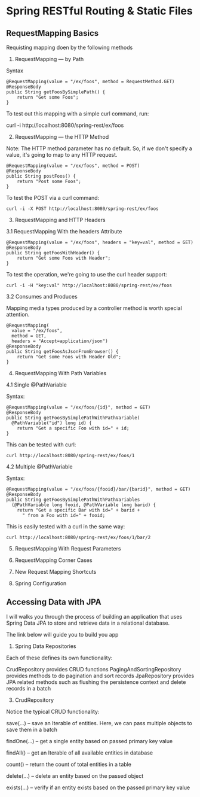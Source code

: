 # Spring RESTful Routing & Static Files

## RequestMapping Basics
Requisting mapping doen by the following methods 

1. RequestMapping — by Path

Syntax

```
@RequestMapping(value = "/ex/foos", method = RequestMethod.GET)
@ResponseBody
public String getFoosBySimplePath() {
    return "Get some Foos";
}
```
To test out this mapping with a simple curl command, run:

curl -i http://localhost:8080/spring-rest/ex/foos

2. RequestMapping — the HTTP Method

Note: The HTTP method parameter has no default. So, if we don't specify a value, it's going to map to any HTTP request.

```
@RequestMapping(value = "/ex/foos", method = POST)
@ResponseBody
public String postFoos() {
    return "Post some Foos";
}
```

To test the POST via a curl command:

```
curl -i -X POST http://localhost:8080/spring-rest/ex/foos
```

3. RequestMapping and HTTP Headers

3.1 RequestMapping With the headers Attribute

```
@RequestMapping(value = "/ex/foos", headers = "key=val", method = GET)
@ResponseBody
public String getFoosWithHeader() {
    return "Get some Foos with Header";
}
```

To test the operation, we're going to use the curl header support:

```
curl -i -H "key:val" http://localhost:8080/spring-rest/ex/foos
```

3.2 Consumes and Produces

Mapping media types produced by a controller method is worth special attention.

```
@RequestMapping(
  value = "/ex/foos", 
  method = GET, 
  headers = "Accept=application/json")
@ResponseBody
public String getFoosAsJsonFromBrowser() {
    return "Get some Foos with Header Old";
}
```

4. RequestMapping With Path Variables

4.1  Single @PathVariable

Syntax:

```
@RequestMapping(value = "/ex/foos/{id}", method = GET)
@ResponseBody
public String getFoosBySimplePathWithPathVariable(
  @PathVariable("id") long id) {
    return "Get a specific Foo with id=" + id;
}
```

This can be tested with curl:

```
curl http://localhost:8080/spring-rest/ex/foos/1
```

4.2 Multiple @PathVariable

Syntax:

```
@RequestMapping(value = "/ex/foos/{fooid}/bar/{barid}", method = GET)
@ResponseBody
public String getFoosBySimplePathWithPathVariables
  (@PathVariable long fooid, @PathVariable long barid) {
    return "Get a specific Bar with id=" + barid + 
      " from a Foo with id=" + fooid;

```
This is easily tested with a curl in the same way:


```
curl http://localhost:8080/spring-rest/ex/foos/1/bar/2
```

5. RequestMapping With Request Parameters

6. RequestMapping Corner Cases

7. New Request Mapping Shortcuts

8.  Spring Configuration

## Accessing Data with JPA

 I will walks you through the process of building an application that uses Spring Data JPA to store and retrieve data in a relational database.

 The link below will guide you to build you app 





1. Spring Data Repositories

Each of these defines its own functionality:

CrudRepository provides CRUD functions
PagingAndSortingRepository provides methods to do pagination and sort records
JpaRepository provides JPA related methods such as flushing the persistence context and delete records in a batch

3. CrudRepository

Notice the typical CRUD functionality:

save(…) – save an Iterable of entities. Here, we can pass multiple objects to save them in a batch

findOne(…) – get a single entity based on passed primary key value

findAll() – get an Iterable of all available entities in database

count() – return the count of total entities in a table

delete(…) – delete an entity based on the passed object

exists(…) – verify if an entity exists based on the passed primary key value

